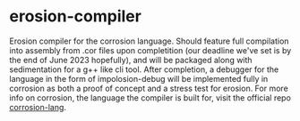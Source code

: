 # erosion-compiler
Erosion compiler for the corrosion language.
Should feature full compilation into assembly from .cor files upon completition (our deadline we've set is by the end of June 2023 hopefully), and will be packaged along with sedimentation for a g++ like cli tool. After completion, a debugger for the language in the form of impolosion-debug will be implemented fully in corrosion as both a proof of concept and a stress test for erosion. For more info on corrosion, the language the compiler is built for, visit the official repo [corrosion-lang](https://github.com/pepeworm/corrosion-lang).
